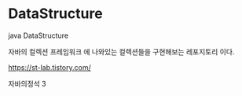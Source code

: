 # DataStructure
java DataStructure 

자바의 컬렉션 프레임워크 에 나와있는 컬렉션들을 구현해보는 레포지토리 이다.


https://st-lab.tistory.com/ 

자바의정석 3


